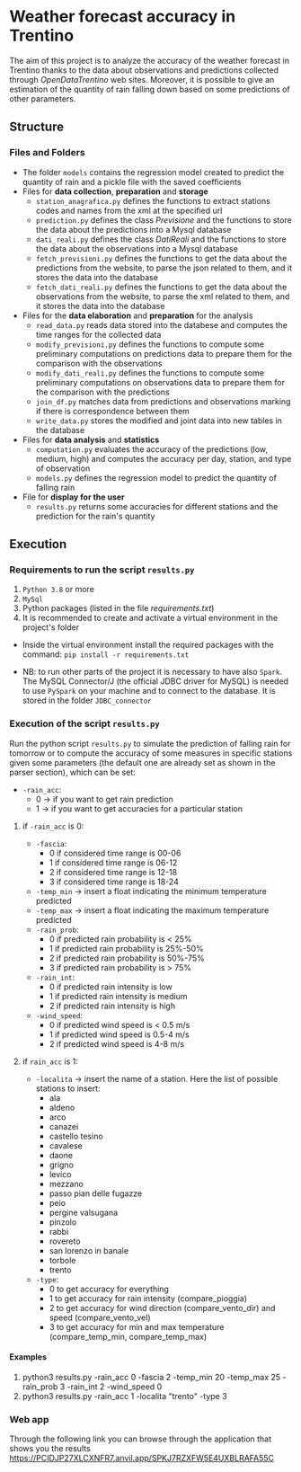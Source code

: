 # Weather forecast accuracy in Trentino

The aim of this project is to analyze the accuracy of the weather forecast in Trentino thanks to the data about 
observations and predictions collected through *OpenDataTrentino* web sites.
Moreover, it is possible to give an estimation of the quantity of rain falling down based on some predictions of other 
parameters.

## Structure

### Files and Folders
- The folder `models` contains the regression model created to predict the quantity of rain and a pickle file with the 
  saved coefficients
- Files for **data collection**, **preparation** and **storage**
    - `station_anagrafica.py` defines the functions to extract stations codes and names from the xml at the specified url
    - `prediction.py` defines the class *Previsione* and the functions to store the data about the predictions into a 
      Mysql database
    - `dati_reali.py` defines the class *DatiReali* and the functions to store the data about the observations into a 
      Mysql database
    - `fetch_previsioni.py` defines the functions to get the data about the predictions from the website, to parse the 
      json related to them, and it stores the data into the database
    - `fetch_dati_reali.py` defines the functions to get the data about the observations from the website, to parse the 
      xml related to them, and it stores the data into the database
- Files for the **data elaboration** and **preparation** for the analysis
    - `read_data.py` reads data stored into the databese and computes the time ranges for the collected data
    - `modify_previsioni.py` defines the functions to compute some preliminary computations on predictions data to prepare 
      them for the comparison with the observations
    - `modify_dati_reali.py` defines the functions to compute some preliminary computations on observations data to prepare 
      them for the comparison with the predictions
    - `join_df.py` matches data from predictions and observations marking if there is correspondence between them
    - `write_data.py` stores the modified and joint data into new tables in the database
- Files for **data analysis** and **statistics**
    - `computation.py` evaluates the accuracy of the predictions (low, medium, high) and
        computes the accuracy per day, station, and type of observation
    - `models.py` defines the regression model to predict the quantity of falling rain
- File for **display for the user**
    - `results.py` returns some accuracies for different stations and the prediction for the rain's quantity
    
## Execution

### Requirements to run the script `results.py`

1) `Python 3.8` or more
2) `MySql`
3) Python packages (listed in the file *requirements.txt*)
4) It is recommended to create and activate a virtual environment in the project's folder

- Inside the virtual environment install the required packages with the command:
    `pip install -r requirements.txt`
  
- NB: to run other parts of the project it is necessary to have also `Spark`. The MySQL Connector/J (the official JDBC 
  driver for MySQL) is needed to use `PySpark` on your machine and to connect to the database. It is stored in the folder
  `JDBC_connector`

### Execution of the script `results.py`

Run the python script `results.py` to simulate the prediction of falling rain for tomorrow or to compute the accuracy
of some measures in specific stations given some parameters (the default one are already set as shown in the parser section), which can be set:
* `-rain_acc`:
    - 0 -> if you want to get rain prediction
    - 1 -> if you want to get accuracies for a particular station
1) if `-rain_acc` is 0:
    - `-fascia`:
        - 0 if considered time range is 00-06
        - 1 if considered time range is 06-12
        - 2 if considered time range is 12-18
        - 3 if considered time range is 18-24
    - `-temp_min` -> insert a float indicating the minimum temperature predicted
    - `-temp_max` -> insert a float indicating the maximum temperature predicted
    - `-rain_prob`:
        - 0 if predicted rain probability is < 25%
        - 1 if predicted rain probability is 25%-50%
        - 2 if predicted rain probability is 50%-75%
        - 3 if predicted rain probability is > 75%
    - `-rain_int`:
        - 0 if predicted rain intensity is low
        - 1 if predicted rain intensity is medium
        - 2 if predicted rain intensity is high
    - `-wind_speed`:
        - 0 if predicted wind speed is < 0.5 m/s
        - 1 if predicted wind speed is 0.5-4 m/s
        - 2 if predicted wind speed is 4-8 m/s 

2) if `rain_acc` is 1:
    - `-localita` -> insert the name of a station. Here the list of possible stations to insert: 
        - ala
        - aldeno
        - arco
        - canazei
        - castello tesino
        - cavalese
        - daone
        - grigno
        - levico
        - mezzano
        - passo pian delle fugazze
        - peio
        - pergine valsugana
        - pinzolo
        - rabbi
        - rovereto
        - san lorenzo in banale
        - torbole
        - trento
    - `-type`:
        - 0 to get accuracy for everything
        - 1 to get accuracy for rain intensity (compare_pioggia)
        - 2 to get accuracy for wind direction (compare_vento_dir) and speed (compare_vento_vel)
        - 3 to get accuracy for min and max temperature (compare_temp_min, compare_temp_max)
 
#### Examples
1) python3 results.py -rain_acc 0 -fascia 2 -temp_min 20 -temp_max 25 -rain_prob 3 -rain_int 2 -wind_speed 0  
2) python3 results.py -rain_acc 1 -localita "trento" -type 3
    
### Web app
Through the following link you can browse through the application that shows you the results 
https://PCIDJP27XLCXNFR7.anvil.app/SPKJ7RZXFW5E4UXBLRAFA55C    











